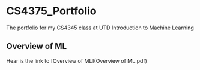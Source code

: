 # CS4375_Portfolio
The portfolio for my CS4345 class at UTD Introduction to Machine Learning

## Overview of ML
Hear is the link to [Overview of ML](Overview of ML.pdf) 
